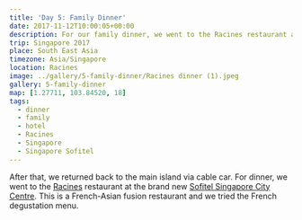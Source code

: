 ```yaml
---
title: 'Day 5: Family Dinner'
date: 2017-11-12T10:00:05+00:00
description: For our family dinner, we went to the Racines restaurant at the brand new Sofitel Singapore City Centre, a French-Asian fusion restaurant.
trip: Singapore 2017
place: South East Asia
timezone: Asia/Singapore
location: Racines
image: ../gallery/5-family-dinner/Racines dinner (1).jpeg
gallery: 5-family-dinner
map: [1.27711, 103.84520, 18]
tags:
  - dinner
  - family
  - hotel
  - Racines
  - Singapore
  - Singapore Sofitel
---
```


After that, we returned back to the main island via cable car. For dinner, we went to the [Racines][1] restaurant at the brand new [Sofitel Singapore City Centre][2]. This is a French-Asian fusion restaurant and we tried the French degustation menu.

[1]: https://www.sofitel-singapore-citycentre.com/gastronomy/racines/
[2]: https://www.sofitel-singapore-citycentre.com
